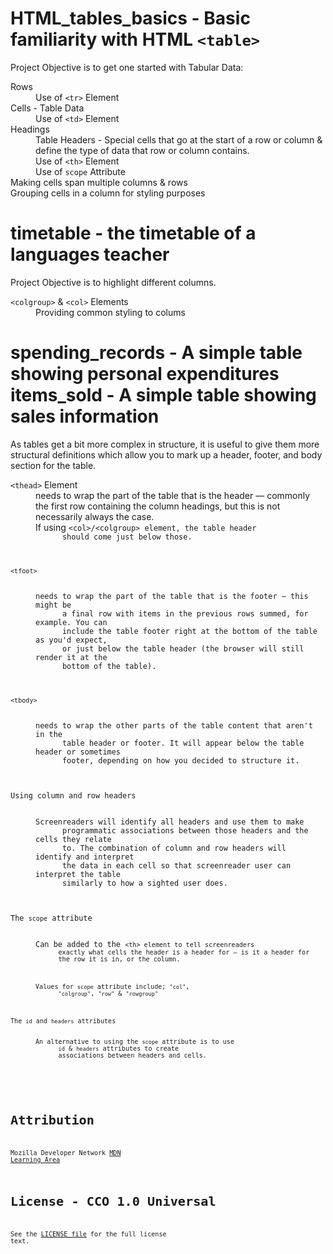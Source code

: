 HTML_tables_basics - Basic familiarity with HTML <code>&lt;table&gt;</code>
===========================================================================
 Project Objective is to get one started with Tabular Data:
 <dl>
    <dt>Rows</dt>
      <dd>Use of <code>&lt;tr&gt;</code> Element</dd>
    <dt>Cells - Table Data</dt>
      <dd>Use of <code>&lt;td&gt;</code> Element</dd>
    <dt>Headings</dt>
      <dd>Table Headers - Special cells that go at the start of a row or column
      &amp; define the type of data that row or column contains.</dd>
      <dd>Use of <code>&lt;th&gt;</code> Element</dd>
      <dd>Use of <code>scope</code> Attribute</dd>
    <dt>Making cells span multiple columns &amp; rows </dt>
    <dt>Grouping cells in a column for styling purposes </dt>
</dl>

timetable - the timetable of a languages teacher 
=================================================
 Project Objective is to highlight different columns.
 <dl>
    <dt><code>&lt;colgroup&gt;</code> &amp; <code>&lt;col&gt;</code> 
      Elements
    </dt>
      <dd>Providing common styling to colums </dd>
</dl>

spending_records - A simple table showing personal expenditures
items_sold - A simple table showing sales information
================================================================
As tables get a bit more complex in structure, it is useful to give them more 
structural definitions which allow you to mark up a header, footer, and body 
section for the table.
<dl>
  <dt><code>&lt;thead&gt;</code> Element</dt>
    <dd>needs to wrap the part of the table that is the header — commonly the 
      first row containing the column headings, but this is not necessarily 
      always the case. 
    </dd>
    <dd>If using <code>&lt;col&gt;/&lt;colgroup&gt; element, the table header 
      should come just below those.
    </dd>
  <dt><code>&lt;tfoot&gt;</code></dt>
    <dd>needs to wrap the part of the table that is the footer — this might be 
      a final row with items in the previous rows summed, for example. You can 
      include the table footer right at the bottom of the table as you'd expect, 
      or just below the table header (the browser will still render it at the 
      bottom of the table).
    </dd>
  <dt><code>&lt;tbody&gt;</code></dt>
    <dd>needs to wrap the other parts of the table content that aren't in the 
      table header or footer. It will appear below the table header or sometimes 
      footer, depending on how you decided to structure it.
    </dd>
  <dt>Using column and row headers</dt>
    <dd>Screenreaders will identify all headers and use them to make 
      programmatic associations between those headers and the cells they relate 
      to. The combination of column and row headers will identify and interpret 
      the data in each cell so that screenreader user can interpret the table 
      similarly to how a sighted user does.
    </dd>
  <dt>The <code>scope</code> attribute</dt>
    <dd>Can be added to the <code>&lt;th&gt; element to tell screenreaders 
      exactly what cells the header is a header for — is it a header for 
      the row it is in, or the column.
    </dd>
    <dd>Values for <code>scope</code> attribute include; <code>"col"</code>, 
      <code>"colgroup"</code>, <code>"row"</code> &amp; <code>"rowgroup"</code>
    </dd>
  <dt>The <code>id</code> and <code>headers</code> attributes</dt>
    <dd>An alternative to using the <code>scope</code> attribute is to use 
      <code>id</code> &amp; <code>headers</code> attributes to create 
      associations between headers and cells.
    </dd>
</dl>



Attribution
===========
Mozilla Developer Network 
[MDN Learning Area](https://developer.mozilla.org/en-US/docs/Web/HTML.html)

License - CCO 1.0 Universal
===========================
See the [LICENSE file](LICENSE) for the full license text.